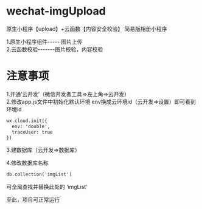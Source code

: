 # wechat-imgUpload
原生小程序【upload】+云函数【内容安全校验】  简易版相册小程序

1.原生小程序组件----- 图片上传   
2.云函数校验-------图片校验，内容校验

# 注意事项
1.开通‘云开发’（微信开发者工具=>左上角=>云开发）   
2.修改app.js文件中初始化默认环境 env换成云环境id（云开发=>设置）即可看到环境id
```diff
wx.cloud.init({
  env: 'double',
  traceUser: true
})
```
3.建数据库（云开发=>数据库）   

4.修改数据库名称
```diff
db.collection('imgList')
```
可全局查找并替换此处的 ‘imgList’




至此，项目可正常运行
